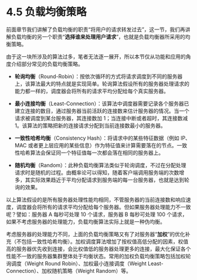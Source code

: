 # 4.5 负载均衡策略

前面章节我们讲解了负载均衡的职责“将用户的请求转发过去”，这一节，我们再讲解负载均衡的另一个职责“**选择谁来处理用户请求**”，也就是负载均衡器所采用的均衡策略。

由于这一块所涉及的算法过多，笔者无法逐一展开，所以本节仅从功能和应用的角度介绍部分常见的负载均衡策略。

- **轮询均衡**（Round-Robin）：按依次循环的方式将请求调度到不同的服务器上，该算法最大的特点就是实现简单。轮询算法假设所有的服务器处理请求的能力都一样的，调度器会将所有的请求平均分配给每个真实服务器。

- **最小连接均衡**（Least-Connection）：该算法中调度器需要记录各个服务器已建立连接的数目，通过服务器当前活跃的连接数来估计服务器的情况。当一个请求被调度到某台服务器，其连接数加 1；当连接中断或者超时，其连接数减 1。该算法的策略把新的连接请求分配到当前连接数最小的服务器。

- **一致性哈希均衡**（Consistency Hash）：将请求中的某些特征数据（例如 IP、MAC 或者更上层应用的某些信息）作为特征值来计算需要落在的节点。一致性哈希算法会保证同一个特征值每一次都会落在相同的服务器上。

- **随机均衡**（Random）：此种负载均衡算法类似于轮询调度，不过在分配处理请求时是随机的过程。由概率论可以得知，随着客户端调用服务端的次数增多，其实际效果趋近于平均分配请求到服务端的每一台服务器，也就是达到轮询的效果。

以上算法假设的是所有服务器处理性能均相同，不管服务器的当前连接数和响应速度，调度器会将所有的请求平均分配给每个服务器。但如果服务器处理能力不一致呢？譬如：服务器 A 每秒可处理 10 个请求，服务器 B 每秒可处理 100 个请求，如果不考虑服务器的处理能力，负载均衡算法实际上就是一种伪均衡。

考虑服务器的处理能力不同，上面的负载均衡策略又有了对服务器“**加权**”的优化补充（不包括一致性哈希均衡）。加权调度算法增加了按权值高低分配的因素，权值高的服务器优先收到连接，会比权值低的服务器处理更多的连接，最大化保证各个性能不一致的服务器集群整体处于均衡状态。常用的加权负载均衡策略包括加权轮询调度（Weight Round Robin）、加权最小连接调度（Weight Least-Connection）、加权随机策略（Weight Random）等。